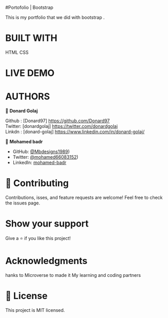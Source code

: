 #Portofolio | Bootstrap 

This is my portfolio that we did with bootstrap .

# BUILT WITH
HTML
CSS

# LIVE DEMO


# AUTHORS

👤 **Donard Golaj**
 

Github : [Donard97] https://github.com/Donard97 <br>
Twitter: [donardgolaj] https://twitter.com/donardgolaj <br>
Linkdn : [donard-golaj] https://www.linkedin.com/in/donard-golaj/ <br>


👤 **Mohamed badr**

- GitHub: [@Mbdesigns1989](https://github.com/mbdesigns1989))
- Twitter: [@mohamed66083152](https://twitter.com/mohamed66083152))
- LinkedIn: [mohamed-badr](https://www.linkedin.com/in/mohamed-badr-27b26a212/)

# 🤝 Contributing
Contributions, isses, and feature requests are welcome!
Feel free to check the issues page.

# Show your support
Give a ⭐️ if you like this project!

# Acknowledgments

 hanks to Microverse to made it
 My learning and coding partners

# 📝 License
This project is MIT licensed.
